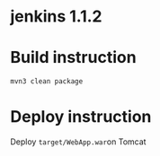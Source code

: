 # jenkins 1.1.2
# Build instruction
```
mvn3 clean package
```

# Deploy instruction
Deploy ```target/WebApp.war```on Tomcat
 

